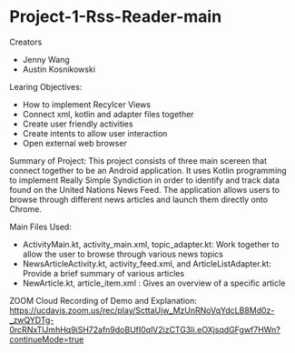 # Project-1-Rss-Reader-main

Creators
- Jenny Wang
- Austin Kosnikowski

Learing Objectives:
- How to implement Recylcer Views
- Connect xml, kotlin and adapter files together
- Create user friendly activities
- Create intents to allow user interaction
- Open external web browser

Summary of Project:
This project consists of three main scereen that connect together to be an Android application. It uses 
Kotlin programming to implement Really Simple Syndiction in order to identify and track data found on the
United Nations News Feed. The application allows users to browse through different news articles and launch
them directly onto Chrome.

Main Files Used:
- ActivityMain.kt, activity_main.xml, topic_adapter.kt: Work together to allow the user to browse through various news topics
- NewsArticleActivity.kt, activity_feed.xml, and ArticleListAdapter.kt: Provide a brief summary of various articles
- NewArticle.kt, article_item.xml : Gives an overview of a specific article

ZOOM Cloud Recording of Demo and Explanation:
https://ucdavis.zoom.us/rec/play/ScttaUjw_MzUnRNoVqYdcLB8Md0z-_zwQYDTg-0rcRNxTlJmhHq9iSH72afn9doBUfI0qlV2izCTG3Ii.eOXjsqdGFgwf7HWn?continueMode=true
